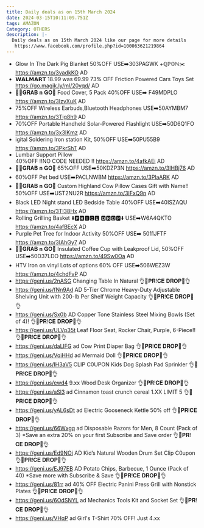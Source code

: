 ```yaml
---
title: Daily deals as on 15th March 2024
date: 2024-03-15T10:11:09.751Z
tags: AMAZON
Category: OTHERS
description: |-
  Daily deals as on 15th March 2024 like our page for more details
   https://www.facebook.com/profile.php?id=100063621219864
---
```

* Glow In The Dark Pig Blanket 
  50%OFF
  USE➡️303PAGWK +ℚℙ𝕆ℕ✂️
  https://amzn.to/3vadkKO
  AD
* 𝗪𝗔𝗟𝗠𝗔𝗥𝗧 
  18.99 was 69.99
  73% OFF
  Friction Powered Cars Toys Set
  https://go.magik.ly/ml/20yqd/
  AD
* 🏃‍♀️𝐆𝐑𝐀𝐁 𝐧 𝐆𝐎🏃
  Food Cover, 5 Pack 
  40%OFF
  USE➡️ F49MDPLO
  https://amzn.to/3IzvXuK
  AD
* 75%OFF
  Wireless Earbuds,Bluetooth Headphones 
  USE➡️50AYMBM7
  https://amzn.to/3Tig8h9
  AD
* 70%OFF
  Portable Handheld Solar-Powered Flashlight 
  USE➡️50D6Q1FO
  https://amzn.to/3x3IKmz
  AD
*  igital Soldering Iron station Kit, 
  50%OFF
  USE➡️50PU55B9
  https://amzn.to/3PkrShT
  AD
* Lumbar Support Pillow\
  40%OFF
  ‼️NO CODE NEEDED ‼️
  https://amzn.to/4afkAEi
  AD
* 🏃‍♀️𝐆𝐑𝐀𝐁 𝐧 𝐆𝐎🏃
  65%OFF
  USE➡️50KDZP3N
  https://amzn.to/3IHBj76
  AD
* 60%OFF
  Pet  bed
  USE➡️PACLNWBM
  https://amzn.to/3PlaARK
  AD
* 🏃‍♀️𝐆𝐑𝐀𝐁 𝐧 𝐆𝐎🏃
  Custom Highland Cow Pillow Cases Gift with Name!!
  50%OFF
  USE➡️UST2NU2R
  https://amzn.to/3IFxQ9n
  AD
* Black LED Night stand LED Bedside Table
  40%OFF
  USE➡️40ISZAQU
  https://amzn.to/3Tl38Hx
  AD
* Rolling Grilling Basket
  ⬇️🅿🆁🅸🅲🅴 🅳🆁🅾🅿⬇️
  USE➡️W6A4QKTO
  https://amzn.to/4afBEcX
  AD
* Purple Pet  Tree for Indoor Activity
  50%OFF
  USE➡️ 5011JFTF
  https://amzn.to/3IAhGy7
  AD
* 🏃‍♀️𝐆𝐑𝐀𝐁 𝐧 𝐆𝐎🏃
  Insulated Coffee Cup with Leakproof Lid,
  50%OFF
  USE➡️50D37LDO
  https://amzn.to/49Sw0Oa
  AD
* HTV Iron on vinyl Lots of options 
  60% OFF
  USE➡️506WEZ3W
  https://amzn.to/4chdFvP
  AD
* https://geni.us/2nASG
  Changing Table In Natural
  👌🌷𝐏𝐑!𝐂𝐄 𝐃𝐑𝐎𝐏🌷👌
* https://geni.us/fNn9Ad   AD
  5-Tier Chrome Heavy-Duty Adjustable Shelving Unit with 200-lb Per Shelf Weight Capacity
  👌🌷𝐏𝐑!𝐂𝐄 𝐃𝐑𝐎𝐏🌷👌
* https://geni.us/Sx0b   AD
  Copper Tone Stainless Steel Mixing Bowls (Set of 4)!
  👌🌷𝐏𝐑!𝐂𝐄 𝐃𝐑𝐎𝐏🌷👌
* https://geni.us/ULVp35t
  Leaf Floor Seat, Rocker Chair, Purple, 6-Piece!!
  👌🌷𝐏𝐑!𝐂𝐄 𝐃𝐑𝐎𝐏🌷👌
* https://geni.us/daLlFG   ad
  Cow Print Diaper Bag
  👌🌷𝐏𝐑!𝐂𝐄 𝐃𝐑𝐎𝐏🌷👌
* https://geni.us/VqiHHd   ad
  Mermaid Doll
  👌🌷𝐏𝐑!𝐂𝐄 𝐃𝐑𝐎𝐏🌷👌
* https://geni.us/IH3aV5
  CLIP C0UPON
  Kids Dog Splash Pad Sprinkler 
  👌🌷𝐏𝐑!𝐂𝐄 𝐃𝐑𝐎𝐏🌷👌
* https://geni.us/ewd4
  9.xx
  Wood Desk Organizer
  👌🌷𝐏𝐑!𝐂𝐄 𝐃𝐑𝐎𝐏🌷👌
* https://geni.us/aSl3   ad
  Cinnamon toast crunch cereal
  1.XX LIMIT 5
  👌🌷𝐏𝐑!𝐂𝐄 𝐃𝐑𝐎𝐏🌷👌
* https://geni.us/yAL6sDt   ad
  Electric Gooseneck Kettle
  50% off
  👌🌷𝐏𝐑!𝐂𝐄 𝐃𝐑𝐎𝐏🌷👌
* https://geni.us/66Wxgq   ad
  Disposable Razors for Men, 8 Count (Pack of 3)
  *Save an extra 20% on your first Subscribe and Save order
  👌🌷𝐏𝐑!𝐂𝐄 𝐃𝐑𝐎𝐏🌷👌
* https://geni.us/Ed9NOi   AD
  Kid’s Natural Wooden Drum Set
  Clip C0upon
  👌🌷𝐏𝐑!𝐂𝐄 𝐃𝐑𝐎𝐏🌷👌
* https://geni.us/EJ97EB   AD
  Potato Chips, Barbecue, 1 Ounce (Pack of 40)
  *Save more with Subscribe & Save
  👌🌷𝐏𝐑!𝐂𝐄 𝐃𝐑𝐎𝐏🌷👌
* https://geni.us/81rr   ad
  40% OFF 
  Electric Panini Press Grill with Nonstick Plates
  👌🌷𝐏𝐑!𝐂𝐄 𝐃𝐑𝐎𝐏🌷👌
* https://geni.us/6OdSNYL  ad
  Mechanics Tools Kit and Socket Set 
  👌🌷𝐏𝐑!𝐂𝐄 𝐃𝐑𝐎𝐏🌷👌
* https://geni.us/VHqP   ad
  Girl's T-Shirt 70% OFF! Just 4.xx